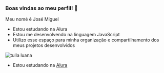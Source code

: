 ### Boas vindas ao meu perfil! 💚

Meu nomé é José Miguel

- Estou estudando na Alura
- Estou me desenvolvendo na linguagem JavaScript
- Utilizo esse espaço para minha organização e compartilhamento dos meus projetos desenvolvidos

![tulla luana](https://media.tenor.com/XfK7ulO6yyEAAAAM/tulla-tulla-luana.gif)

- Estou estudando na [Alura](https://www.alura.com.br)
